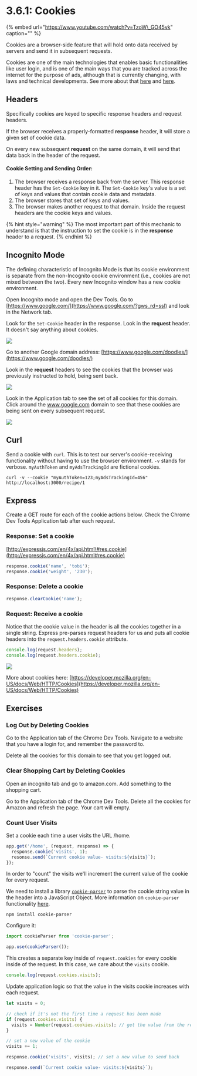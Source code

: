 # 3.6.1: Cookies

{% embed url="https://www.youtube.com/watch?v=TzoW\_GO45vk" caption="" %}

Cookies are a browser-side feature that will hold onto data received by servers and send it in subsequent requests.

Cookies are one of the main technologies that enables basic functionalities like user login, and is one of the main ways that you are tracked across the internet for the purpose of ads, although that is currently changing, with laws and technical developments. See more about that [here](https://www.theverge.com/2020/3/24/21192830/apple-safari-intelligent-tracking-privacy-full-third-party-cookie-blocking) and [here](https://www.cookiebot.com/en/gdpr-cookies/).

## Headers

Specifically cookies are keyed to specific response headers and request headers.

If the browser receives a properly-formatted **response** header, it will store a given set of cookie data.

On every new subsequent **request** on the same domain, it will send that data back in the header of the request.

#### Cookie Setting and Sending Order:

1. The browser receives a response back from the server. This response header has the `Set-Cookie` key in it. The `Set-Cookie` key's value is a set of keys and values that contain cookie data and metadata.
2. The browser stores that set of keys and values.
3. The browser makes another request to that domain. Inside the request headers are the cookie keys and values.

{% hint style="warning" %}
The most important part of this mechanic to understand is that the instruction to set the cookie is in the **response** header to a request.
{% endhint %}

## Incognito Mode

The defining characteristic of Incognito Mode is that its cookie environment is separate from the non-Incognito cookie environment \(i.e., cookies are not mixed between the two\). Every new Incognito window has a new cookie environment.

Open Incognito mode and open the Dev Tools. Go to [https://www.google.com/](https://www.google.com/?gws_rd=ssl) and look in the Network tab.

Look for the `Set-Cookie` header in the response. Look in the **request** header. It doesn't say anything about cookies.

![](../../.gitbook/assets/screen-shot-2020-11-17-at-8.28.11-pm.png)

Go to another Google domain address: [https://www.google.com/doodles/](https://www.google.com/doodles/)

Look in the **request** headers to see the cookies that the browser was previously instructed to hold, being sent back.

![](../../.gitbook/assets/screen-shot-2020-11-17-at-8.28.57-pm.png)

Look in the Application tab to see the set of all cookies for this domain. Click around the www.google.com domain to see that these cookies are being sent on every subsequent request.

![](../../.gitbook/assets/screen-shot-2020-11-17-at-8.30.38-pm.png)

## Curl

Send a cookie with `curl`. This is to test our server's cookie-receiving functionality without having to use the browser environment. `-v` stands for verbose. `myAuthToken` and `myAdsTrackingId` are fictional cookies.

```text
curl -v --cookie "myAuthToken=123;myAdsTrackingId=456" http://localhost:3000/recipe/1
```

## Express

Create a GET route for each of the cookie actions below. Check the Chrome Dev Tools Application tab after each request.

### Response: Set a cookie

[http://expressjs.com/en/4x/api.html\#res.cookie](http://expressjs.com/en/4x/api.html#res.cookie)

```javascript
response.cookie('name', 'tobi');
response.cookie('weight', '230');
```

### Response: Delete a cookie

```javascript
response.clearCookie('name');
```

### Request: Receive a cookie

Notice that the cookie value in the header is all the cookies together in a single string. Express pre-parses request headers for us and puts all cookie headers into the `request.headers.cookie` attribute.

```javascript
console.log(request.headers);
console.log(request.headers.cookie);
```

![](../../.gitbook/assets/cookies.jpg)

More about cookies here: [https://developer.mozilla.org/en-US/docs/Web/HTTP/Cookies](https://developer.mozilla.org/en-US/docs/Web/HTTP/Cookies)

## Exercises

### Log Out by Deleting Cookies

Go to the Application tab of the Chrome Dev Tools. Navigate to a website that you have a login for, and remember the password to.

Delete all the cookies for this domain to see that you get logged out.

### Clear Shopping Cart by Deleting Cookies

Open an incognito tab and go to amazon.com. Add something to the shopping cart.

Go to the Application tab of the Chrome Dev Tools. Delete all the cookies for Amazon and refresh the page. Your cart will empty.

### Count User Visits

Set a cookie each time a user visits the URL /home.

```javascript
app.get('/home', (request, response) => {
  response.cookie('visits', 1);
  resonse.send(`Current cookie value- visits:${visits}`);
});
```

In order to "count" the visits we'll increment the current value of the cookie for every request.

We need to install a library [`cookie-parser`](https://www.npmjs.com/package/cookie-parser) to parse the cookie string value in the header into a JavaScript Object. More information on `cookie-parser` functionality [here](http://expressjs.com/en/4x/api.html#req.cookies).

```text
npm install cookie-parser
```

Configure it:

```javascript
import cookieParser from 'cookie-parser';

app.use(cookieParser());
```

This creates a separate key inside of `request.cookies` for every cookie inside of the request. In this case, we care about the `visits` cookie.

```javascript
console.log(request.cookies.visits);
```

Update application logic so that the value in the visits cookie increases with each request.

```javascript
let visits = 0;

// check if it's not the first time a request has been made
if (request.cookies.visits) {
  visits = Number(request.cookies.visits); // get the value from the request
}

// set a new value of the cookie
visits += 1;

response.cookie('visits', visits); // set a new value to send back

response.send(`Current cookie value- visits:${visits}`);
```

